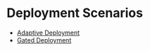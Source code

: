 # Deployment Scenarios

* [Adaptive Deployment](./adaptive-deployment.md)
* [Gated Deployment](./gated-deployment.md)
